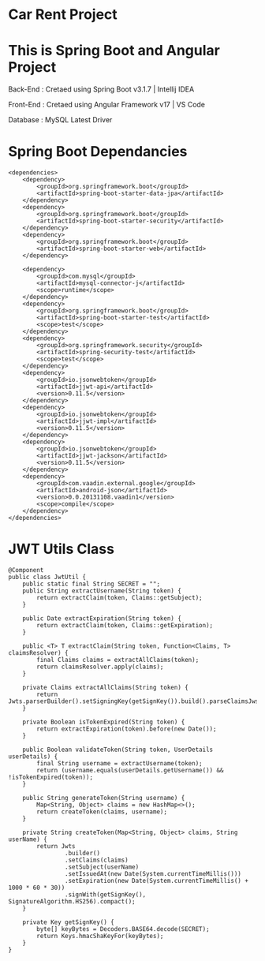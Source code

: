 # Car Rent Project
<h1>This is Spring Boot and Angular Project</h1>
<p>Back-End : Cretaed using Spring Boot v3.1.7 | Intellij IDEA</p>
<p>Front-End : Cretaed using Angular Framework v17 | VS Code</p>
<p>Database : MySQL Latest Driver</p>

# Spring Boot Dependancies

	<dependencies>
		<dependency>
			<groupId>org.springframework.boot</groupId>
			<artifactId>spring-boot-starter-data-jpa</artifactId>
		</dependency>
		<dependency>
			<groupId>org.springframework.boot</groupId>
			<artifactId>spring-boot-starter-security</artifactId>
		</dependency>
		<dependency>
			<groupId>org.springframework.boot</groupId>
			<artifactId>spring-boot-starter-web</artifactId>
		</dependency>

		<dependency>
			<groupId>com.mysql</groupId>
			<artifactId>mysql-connector-j</artifactId>
			<scope>runtime</scope>
		</dependency>
		<dependency>
			<groupId>org.springframework.boot</groupId>
			<artifactId>spring-boot-starter-test</artifactId>
			<scope>test</scope>
		</dependency>
		<dependency>
			<groupId>org.springframework.security</groupId>
			<artifactId>spring-security-test</artifactId>
			<scope>test</scope>
		</dependency>
		<dependency>
			<groupId>io.jsonwebtoken</groupId>
			<artifactId>jjwt-api</artifactId>
			<version>0.11.5</version>
		</dependency>
		<dependency>
			<groupId>io.jsonwebtoken</groupId>
			<artifactId>jjwt-impl</artifactId>
			<version>0.11.5</version>
		</dependency>
		<dependency>
			<groupId>io.jsonwebtoken</groupId>
			<artifactId>jjwt-jackson</artifactId>
			<version>0.11.5</version>
		</dependency>
		<dependency>
			<groupId>com.vaadin.external.google</groupId>
			<artifactId>android-json</artifactId>
			<version>0.0.20131108.vaadin1</version>
			<scope>compile</scope>
		</dependency>
	</dependencies>
 
 # JWT Utils Class
 
    @Component
    public class JwtUtil {
	    public static final String SECRET = "";
	    public String extractUsername(String token) {
	        return extractClaim(token, Claims::getSubject);
	    }

	    public Date extractExpiration(String token) {
	        return extractClaim(token, Claims::getExpiration);
	    }
	
	    public <T> T extractClaim(String token, Function<Claims, T> claimsResolver) {
	        final Claims claims = extractAllClaims(token);
	        return claimsResolver.apply(claims);
	    }
	
	    private Claims extractAllClaims(String token) {
	        return Jwts.parserBuilder().setSigningKey(getSignKey()).build().parseClaimsJws(token).getBody();
	    }
	
	    private Boolean isTokenExpired(String token) {
	        return extractExpiration(token).before(new Date());
	    }
	
	    public Boolean validateToken(String token, UserDetails userDetails) {
	        final String username = extractUsername(token);
	        return (username.equals(userDetails.getUsername()) && !isTokenExpired(token));
	    }
	
	    public String generateToken(String username) {
	        Map<String, Object> claims = new HashMap<>();
	        return createToken(claims, username);
	    }
	
	    private String createToken(Map<String, Object> claims, String userName) {
	        return Jwts
	                .builder()
	                .setClaims(claims)
	                .setSubject(userName)
	                .setIssuedAt(new Date(System.currentTimeMillis()))
	                .setExpiration(new Date(System.currentTimeMillis() + 1000 * 60 * 30))
	                .signWith(getSignKey(), SignatureAlgorithm.HS256).compact();
	    }
	
	    private Key getSignKey() {
	        byte[] keyBytes = Decoders.BASE64.decode(SECRET);
	        return Keys.hmacShaKeyFor(keyBytes);
	    }
    }
